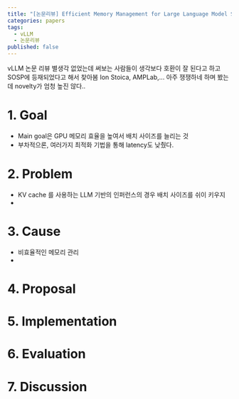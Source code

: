 ```yaml
---
title: "[논문리뷰] Efficient Memory Management for Large Language Model Serving with PagedAttention"
categories: papers
tags:
  - vLLM
  - 논문리뷰
published: false
---
```

vLLM 논문 리뷰
별생각 없었는데 써보는 사람들이 생각보다 호환이 잘 된다고 하고
SOSP에 등재되었다고 해서 찾아봄
Ion Stoica, AMPLab,... 아주 쟁쟁하네 하며 봤는데 novelty가 엄청 높진 않다..

# 1. Goal
- Main goal은 GPU 메모리 효율을 높여서 배치 사이즈를 늘리는 것
- 부차적으론, 여러가지 최적화 기법을 통해 latency도 낮췄다.
# 2. Problem
- KV cache 를 사용하는 LLM 기반의 인퍼런스의 경우 배치 사이즈를 쉬이 키우지
- 
# 3. Cause
- 비효율적인 메모리 관리
- 

# 4. Proposal

# 5. Implementation

# 6. Evaluation

# 7. Discussion